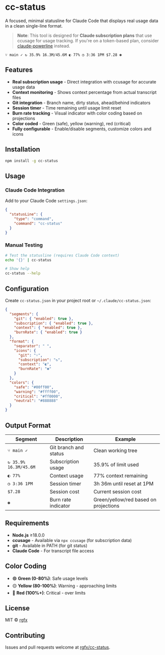 # cc-status

A focused, minimal statusline for Claude Code that displays real usage data in a clean single-line format.

> **Note**: This tool is designed for **Claude subscription plans** that use ccusage for usage tracking. If you're on a token-based plan, consider [claude-powerline](https://github.com/Owloops/claude-powerline) instead.

```
⑂ main ✓ ↻ 35.9% 16.3M/45.6M ◐ 77% ◷ 3:36 1PM $7.28 ✽
```

## Features

- **Real subscription usage** - Direct integration with ccusage for accurate usage data
- **Context monitoring** - Shows context percentage from actual transcript files  
- **Git integration** - Branch name, dirty status, ahead/behind indicators
- **Session timer** - Time remaining until usage limit reset
- **Burn rate tracking** - Visual indicator with color coding based on projections
- **Color coded** - Green (safe), yellow (warning), red (critical)
- **Fully configurable** - Enable/disable segments, customize colors and icons

## Installation

```bash
npm install -g cc-status
```

## Usage

### Claude Code Integration

Add to your Claude Code `settings.json`:

```json
{
  "statusLine": {
    "type": "command", 
    "command": "cc-status"
  }
}
```

### Manual Testing

```bash
# Test the statusline (requires Claude Code context)
echo '{}' | cc-status

# Show help
cc-status --help
```

## Configuration

Create `cc-status.json` in your project root or `~/.claude/cc-status.json`:

```json
{
  "segments": {
    "git": { "enabled": true },
    "subscription": { "enabled": true },
    "context": { "enabled": true },
    "burnRate": { "enabled": true }
  },
  "format": {
    "separator": " ",
    "icons": {
      "git": "⑂",
      "subscription": "↻", 
      "context": "◐",
      "burnRate": "✽"
    }
  },
  "colors": {
    "safe": "#00ff00",
    "warning": "#ffff00",
    "critical": "#ff0000", 
    "neutral": "#888888"
  }
}
```

## Output Format

| Segment | Description | Example |
|---------|-------------|---------|
| `⑂ main ✓` | Git branch and status | Clean working tree |
| `↻ 35.9% 16.3M/45.6M` | Subscription usage | 35.9% of limit used |
| `◐ 77%` | Context usage | 77% context remaining |
| `◷ 3:36 1PM` | Session timer | 3h 36m until reset at 1PM |
| `$7.28` | Session cost | Current session cost |
| `✽` | Burn rate indicator | Green/yellow/red based on projections |

## Requirements

- **Node.js** ≥18.0.0
- **ccusage** - Available via `npx ccusage` (for subscription data)
- **git** - Available in PATH (for git status)  
- **Claude Code** - For transcript file access

## Color Coding

- 🟢 **Green (0-80%)**: Safe usage levels
- 🟡 **Yellow (80-100%)**: Warning - approaching limits
- 🔴 **Red (100%+)**: Critical - over limits

## License

MIT © [rgfx](https://github.com/rgfx)

## Contributing

Issues and pull requests welcome at [rgfx/cc-status](https://github.com/rgfx/cc-status).